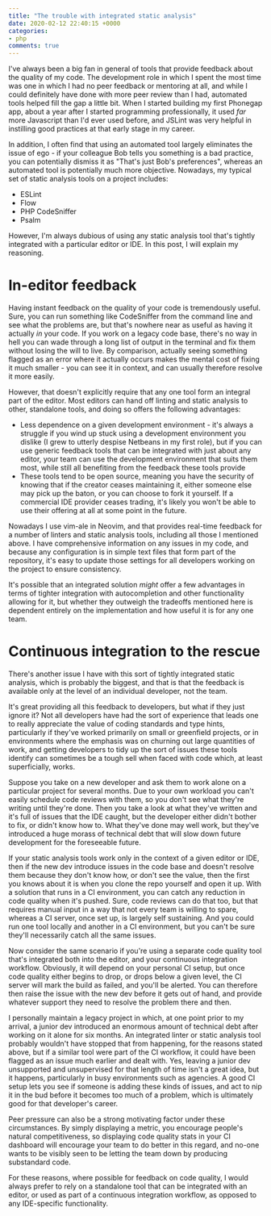 ```yaml
---
title: "The trouble with integrated static analysis"
date: 2020-02-12 22:40:15 +0000
categories:
- php
comments: true
---
```


I've always been a big fan in general of tools that provide feedback about the quality of my code. The development role in which I spent the most time was one in which I had no peer feedback or mentoring at all, and while I could definitely have done with more peer review than I had, automated tools helped fill the gap a little bit. When I started building my first Phonegap app, about a year after I started programming professionally, it used *far* more Javascript than I'd ever used before, and JSLint was very helpful in instilling good practices at that early stage in my career.

In addition, I often find that using an automated tool largely eliminates the issue of ego - if your colleague Bob tells you something is a bad practice, you can potentially dismiss it as "That's just Bob's preferences", whereas an automated tool is potentially much more objective. Nowadays, my typical set of static analysis tools on a project includes:

* ESLint
* Flow
* PHP CodeSniffer
* Psalm

However, I'm always dubious of using any static analysis tool that's tightly integrated with a particular editor or IDE. In this post, I will explain my reasoning.

In-editor feedback
==================

Having instant feedback on the quality of your code is tremendously useful. Sure, you can run something like CodeSniffer from the command line and see what the problems are, but that's nowhere near as useful as having it actually *in* your code. If you work on a legacy code base, there's no way in hell you can wade through a long list of output in the terminal and fix them without losing the will to live. By comparison, actually seeing something flagged as an error where it actually occurs makes the mental cost of fixing it much smaller - you can see it in context, and can usually therefore resolve it more easily.

However, that doesn't explicitly require that any one tool form an integral part of the editor. Most editors can hand off linting and static analysis to other, standalone tools, and doing so offers the following advantages:

* Less dependence on a given development environment - it's always a struggle if you wind up stuck using a development environment you dislike (I grew to utterly despise Netbeans in my first role), but if you can use generic feedback tools that can be integrated with just about any editor, your team can use the development environment that suits them most, while still all benefiting from the feedback these tools provide
* These tools tend to be open source, meaning you have the security of knowing that if the creator ceases maintaining it, either someone else may pick up the baton, or you can choose to fork it yourself. If a commercial IDE provider ceases trading, it's likely you won't be able to use their offering at all at some point in the future.

Nowadays I use vim-ale in Neovim, and that provides real-time feedback for a number of linters and static analysis tools, including all those I mentioned above. I have comprehensive information on any issues in my code, and because any configuration is in simple text files that form part of the repository, it's easy to update those settings for all developers working on the project to ensure consistency. 

It's possible that an integrated solution *might* offer a few advantages in terms of tighter integration with autocompletion and other functionality allowing for it, but whether they outweigh the tradeoffs mentioned here is dependent entirely on the implementation and how useful it is for any one team.

Continuous integration to the rescue
===================================

There's another issue I have with this sort of tightly integrated static analysis, which is probably the biggest, and that is that the feedback is available only at the level of an individual developer, not the team.

It's great providing all this feedback to developers, but what if they just ignore it? Not all developers have had the sort of experience that leads one to really appreciate the value of coding standards and type hints, particularly if they've worked primarily on small or greenfield projects, or in environments where the emphasis was on churning out large quantities of work, and getting developers to tidy up the sort of issues these tools identify can sometimes be a tough sell when faced with code which, at least superficially, works.

Suppose you take on a new developer and ask them to work alone on a particular project for several months. Due to your own workload you can't easily schedule code reviews with them, so you don't see what they're writing until they're done. Then you take a look at what they've written and it's full of issues that the IDE caught, but the developer either didn't bother to fix, or didn't know how to. What they've done may well work, but they've introduced a huge morass of technical debt that will slow down future development for the foreseeable future.

If your static analysis tools work only in the context of a given editor or IDE, then if the new dev introduce issues in the code base and doesn't resolve them because they don't know how, or don't see the value, then the first you knows about it is when you clone the repo yourself and open it up. With a solution that runs in a CI environment, you can catch any reduction in code quality when it's pushed. Sure, code reviews can do that too, but that requires manual input in a way that not every team is willing to spare, whereas a CI server, once set up, is largely self sustaining. And you could run one tool locally and another in a CI environment, but you can't be sure they'll necessarily catch all the same issues.

Now consider the same scenario if you're using a separate code quality tool that's integrated both into the editor, and your continuous integration workflow. Obviously, it will depend on your personal CI setup, but once code quality either begins to drop, or drops below a given level, the CI server will mark the build as failed, and you'll be alerted. You can therefore then raise the issue with the new dev before it gets out of hand, and provide whatever support they need to resolve the problem there and then.

I personally maintain a legacy project in which, at one point prior to my arrival, a junior dev introduced an enormous amount of technical debt after working on it alone for six months. An integrated linter or static analysis tool probably wouldn't have stopped that from happening, for the reasons stated above, but if a similar tool were part of the CI workflow, it could have been flagged as an issue much earlier and dealt with. Yes, leaving a junior dev unsupported and unsupervised for that length of time isn't a great idea, but it happens, particularly in busy environments such as agencies. A good CI setup lets you see if someone is adding these kinds of issues, and act to nip it in the bud before it becomes too much of a problem, which is ultimately good for that developer's career.

Peer pressure can also be a strong motivating factor under these circumstances. By simply displaying a metric, you encourage people's natural competitiveness, so displaying code quality stats in your CI dashboard will encourage your team to do better in this regard, and no-one wants to be visibly seen to be letting the team down by producing substandard code.

For these reasons, where possible for feedback on code quality, I would always prefer to rely on a standalone tool that can be integrated with an editor, or used as part of a continuous integration workflow, as opposed to any IDE-specific functionality.
